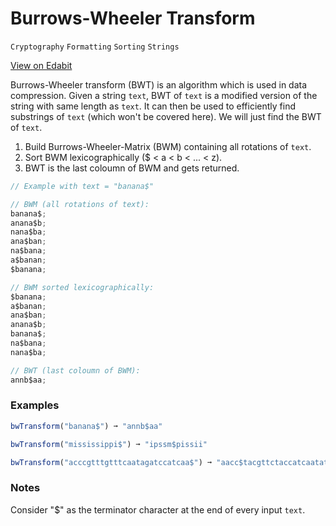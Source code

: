 # Burrows-Wheeler Transform

`Cryptography` `Formatting` `Sorting` `Strings`

[View on Edabit](https://edabit.com/challenge/Sdj4jE7tHuoiyNKFv)

Burrows-Wheeler transform (BWT) is an algorithm which is used in data compression. Given a string `text`, BWT of `text` is a modified version of the string with same length as `text`. It can then be used to efficiently find substrings of `text` (which won't be covered here). We will just find the BWT of `text`.

1.  Build Burrows-Wheeler-Matrix (BWM) containing all rotations of `text`.
2.  Sort BWM lexicographically (\$ < a < b < ... < z).
3.  BWT is the last coloumn of BWM and gets returned.

```js
// Example with text = "banana$"

// BWM (all rotations of text):
banana$;
anana$b;
nana$ba;
ana$ban;
na$bana;
a$banan;
$banana;

// BWM sorted lexicographically:
$banana;
a$banan;
ana$ban;
anana$b;
banana$;
na$bana;
nana$ba;

// BWT (last coloumn of BWM):
annb$aa;
```

### Examples

```js
bwTransform("banana$") ➞ "annb$aa"

bwTransform("mississippi$") ➞ "ipssm$pissii"

bwTransform("acccgtttgtttcaatagatccatcaa$") ➞ "aacc$tacgttctaccatcaatatttgg"
```

### Notes

Consider "\$" as the terminator character at the end of every input `text`.
